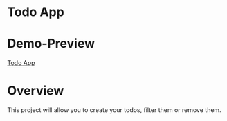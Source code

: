 # Todo App

# Demo-Preview
[Todo App](https://ahmed-todo-app.netlify.app/)

# Overview
This project will allow you to create your todos, filter them or remove them.

